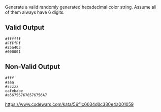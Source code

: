 Generate a valid randomly generated hexadecimal color string. Assume all of them always have 6 digits.

## Valid Output
```
#ffffff
#FfFfFf
#25a403
#000001
```

## Non-Valid Output
```
#fff
#aaa
#zzzzz
cafebabe
#a567567676576756A7
```

https://www.codewars.com/kata/56f1c6034d0c330e4a001059
